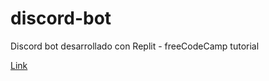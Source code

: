 # discord-bot
Discord bot desarrollado con Replit - freeCodeCamp tutorial

[Link](https://www.freecodecamp.org/news/create-a-discord-bot-with-python/)
